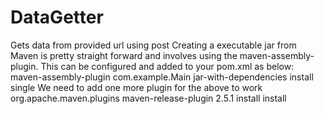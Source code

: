 # DataGetter
Gets data from provided url using post
Creating a executable jar from Maven is pretty straight forward and involves using the maven-assembly-plugin. This can be configured and added to your pom.xml as below:
 <plugin>
                <artifactId>maven-assembly-plugin</artifactId>
                <configuration>
                    <archive>
                        <manifest>
                            <mainClass>com.example.Main</mainClass>
                        </manifest>
                    </archive>
                    <descriptorRefs>
                        <descriptorRef>jar-with-dependencies</descriptorRef>
                    </descriptorRefs>
                </configuration>
                <executions>
                        <execution>
                            <phase>install</phase>
                            <goals>
                                <goal>single</goal>
                            </goals>
                        </execution>
                </executions>
            </plugin>
We need to add one more plugin for the above to work
<plugin>
      <groupId>org.apache.maven.plugins</groupId>
      <artifactId>maven-release-plugin</artifactId>
      <version>2.5.1</version>
      <configuration>
           <goals>install</goals>
           <preparationGoals>install</preparationGoals>
      </configuration>
</plugin>
